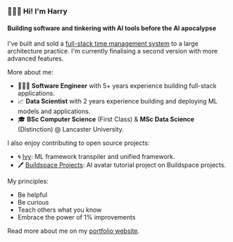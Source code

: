 ### 🙋🏻‍♂️ Hi! I'm Harry

#### Building software and tinkering with AI tools before the AI apocalypse

I've built and sold a [full-stack time management system](https://www.harrybaines.net/blog/archtms) to a large architecture practice. I'm currently finalising a second version with more advanced features.

More about me:

- 👨🏻‍💻 **Software Engineer** with 5+ years experience building full-stack applications.
- 📈 **Data Scientist** with 2 years experience building and deploying ML models and applications.
- 🎓 **BSc Computer Science** (First Class) & **MSc Data Science** (Distinction) @ Lancaster University.

I also enjoy contributing to open source projects:

- 🌀 [Ivy](https://github.com/unifyai/ivy): ML framework transpiler and unified framework.
- 🖊️ [Buildspace Projects](https://github.com/buildspace/buildspace-projects): AI avatar tutorial project on Buildspace projects.

My principles:
- Be helpful
- Be curious
- Teach others what you know
- Embrace the power of 1% improvements

Read more about me on my [portfolio website](https://www.harrybaines.net/).
